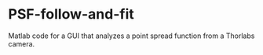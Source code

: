 # PSF-follow-and-fit
Matlab code for a GUI that analyzes a point spread function from a Thorlabs camera.
